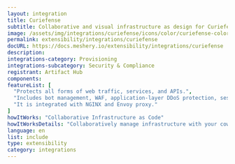 ```yaml
---
layout: integration
title: Curiefense
subtitle: Collaborative and visual infrastructure as design for Curiefense
image: /assets/img/integrations/curiefense/icons/color/curiefense-color.svg
permalink: extensibility/integrations/curiefense
docURL: https://docs.meshery.io/extensibility/integrations/curiefense
description: 
integrations-category: Provisioning
integrations-subcategory: Security & Compliance
registrant: Artifact Hub
components: 
featureList: [
  "Protects all forms of web traffic, services, and APIs.",
  "Includes bot management, WAF, application-layer DDoS protection, session profiling, advanced rate limiting, and much more.",
  "It is integrated with NGINX and Envoy proxy."
]
howItWorks: "Collaborative Infrastructure as Code"
howItWorksDetails: "Collaboratively manage infrastructure with your coworkers synchronously sharing the same designs."
language: en
list: include
type: extensibility
category: integrations
---
```

